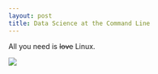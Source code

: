 ```yaml
---
layout: post
title: Data Science at the Command Line
---
```


All you need is <del datetime="2014-10-16T18:25:47+00:00">love</del> Linux.

<a href="http://datascienceatthecommandline.com/"><img src="http://datascienceatthecommandline.com/assets/img/data-science-at-the-command-line.png"></a>